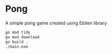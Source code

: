 # Pong 

A simple pong game created using Ebiten library

```bash
go mod tidy
go mod download
go build .
./main.exe 
```
